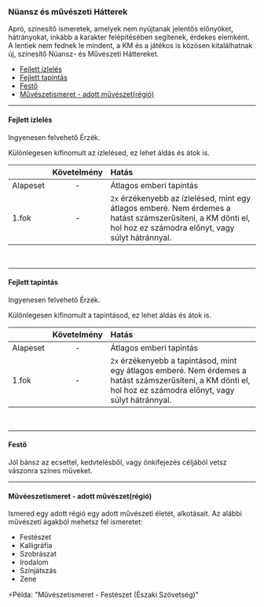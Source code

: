 ### Nüansz és művészeti Hátterek

<!-- tag: nuansz__hatter -->

Apró, szinesítő ismeretek, amelyek nem nyújtanak jelentős előnyöket, hátrányokat, inkább a karakter felépítésében segítenek, érdekes elemként. A lentiek nem fednek le mindent, a KM és a játékos is közösen kitalálhatnak új, szinesítő Nüansz- és Művészeti Háttereket.


- [Fejlett ízlelés](#fejlett-%C3%ADzlel%C3%A9s)
- [Fejlett tapintás](#fejlett-tapint%C3%A1s)
- [Festő](#fest%C5%91)
- [Művészetismeret - adott művészet(régió)](#m%C5%B1v%C3%A9eszetismeret---adott-m%C5%B1v%C3%A9szetr%C3%A9gi%C3%B3)

---
#### Fejlett ízlelés

Ingyenesen felvehető Érzék.

Különlegesen kifinomult az ízlelésed, ez lehet áldás és átok is.

| |  Követelmény | Hatás  |
| :----------- | :-----------: | :----------- |
| Alapeset| - | Átlagos emberi tapintás |
| 1.fok | - | `2x` érzékenyebb az ízlelésed, mint egy átlagos emberé. Nem érdemes a hatást számszerűsíteni, a KM dönti el, hol hoz ez számodra előnyt, vagy súlyt hátránnyal. |

<br />

---
#### Fejlett tapintás

Ingyenesen felvehető Érzék.

Különlegesen kifinomult a tapintásod, ez lehet áldás és átok is.

| |  Követelmény | Hatás  |
| :----------- | :-----------: | :----------- |
| Alapeset| - | Átlagos emberi tapintás |
| 1.fok | - | `2x` érzékenyebb a tapintásod, mint egy átlagos emberé. Nem érdemes a hatást számszerűsíteni, a KM dönti el, hol hoz ez számodra előnyt, vagy súlyt hátránnyal. |

<br />

---
#### Festő

<!-- tag: nuansz__hatter -->

Jól bánsz az ecsettel, kedvtelésből, vagy önkifejezés céljából vetsz vászonra színes műveket.

---
#### Művéeszetismeret - adott művészet(régió)

<!-- tag: nuansz__hatter -->

Ismered egy adott régió egy adott művészeti életét, alkotásait. Az alábbi művészeti ágakból mehetsz fel ismeretet:

- Festészet
- Kalligráfia
- Szobrászat
- Irodalom
- Színjátszás
- Zene

⚡Példa: "Művészetismeret - Festészet (Északi Szövetség)"
